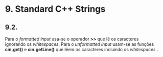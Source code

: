 # 9. Standard C++ Strings

## 9.2.

Para o _formatted input_ usa-se o operador **>>** que lê os caracteres ignorando os _whitespaces_. Para o _unformatted input_ usam-se as funções **cin.get()** e **cin.getLine()** que lêem os caracteres incluindo os _whitespaces_ .

